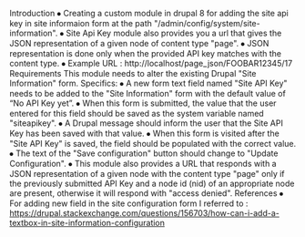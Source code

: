 Introduction
⦁	Creating a custom module in drupal 8 for adding the site api key in site informaion form at the path "/admin/config/system/site-information".
⦁	Site Api Key module also provides you a url that gives the JSON representation of a given node of content type "page".
⦁	JSON representation is done only when the provided API key matches with the content type.
⦁	Example URL : http://localhost/page_json/FOOBAR12345/17
Requirements
      This module needs to alter the existing Drupal "Site Information" form. Specifics:
⦁	 A new form text field named "Site API Key" needs to be added to the "Site Information" form with the default value of “No API Key yet”.
⦁	When this form is submitted, the value that the user entered for this field should be saved as the system variable named "siteapikey".
⦁	 A Drupal message should inform the user that the Site API Key has been saved with that value.
⦁	When this form is visited after the "Site API Key" is saved, the field should be populated with the correct value.
⦁	The text of the "Save configuration" button should change to "Update Configuration".
⦁	This module also provides a URL that responds with a JSON representation of a given node with the content type "page" only if the previously submitted API Key and a node id (nid) of an appropriate node are present, otherwise it will respond with "access denied".
References
⦁	    For adding new field in the site configuration form I referred to : https://drupal.stackexchange.com/questions/156703/how-can-i-add-a-textbox-in-site-information-configuration


